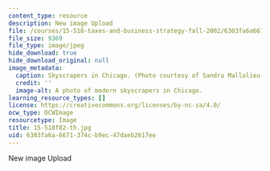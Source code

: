 ```yaml
---
content_type: resource
description: New image Upload
file: /courses/15-518-taxes-and-business-strategy-fall-2002/6303fa6a6671374cb9ec47daeb2617ee_15-518f02-th.jpg
file_size: 9369
file_type: image/jpeg
hide_download: true
hide_download_original: null
image_metadata:
  caption: Skyscrapers in Chicago. (Photo courtesy of Sandra Mallalieu.)
  credit: ''
  image-alt: A photo of modern skyscrapers in Chicago.
learning_resource_types: []
license: https://creativecommons.org/licenses/by-nc-sa/4.0/
ocw_type: OCWImage
resourcetype: Image
title: 15-518f02-th.jpg
uid: 6303fa6a-6671-374c-b9ec-47daeb2617ee
---
```

New image Upload